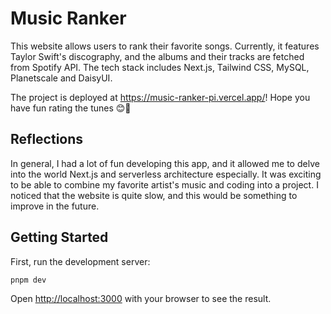 # Music Ranker

This website allows users to rank their favorite songs. Currently, it features Taylor Swift's discography, and the albums and their tracks are fetched from Spotify API. The tech stack includes Next.js, Tailwind CSS, MySQL, Planetscale and DaisyUI.

The project is deployed at https://music-ranker-pi.vercel.app/! Hope you have fun rating the tunes 😊🎵

## Reflections

In general, I had a lot of fun developing this app, and it allowed me to delve into the world Next.js and serverless architecture especially. It was exciting to be able to combine my favorite artist's music and coding into a project. I noticed that the website is quite slow, and this would be something to improve in the future. 

## Getting Started

First, run the development server:

```bash
pnpm dev
```

Open [http://localhost:3000](http://localhost:3000) with your browser to see the result.


